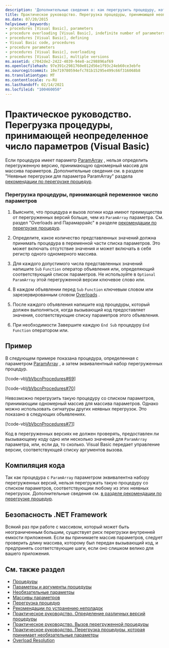 ```yaml
---
description: 'Дополнительные сведения о: как перегрузить процедуру, которая принимает неопределенное число параметров (Visual Basic)'
title: Практическое руководство. Перегрузка процедуры, принимающей неопределенное число параметров
ms.date: 07/20/2015
helpviewer_keywords:
- procedures [Visual Basic], parameters
- procedure overloading [Visual Basic], indefinite number of parameters
- procedures [Visual Basic], defining
- Visual Basic code, procedures
- procedure parameters
- procedures [Visual Basic], overloading
- procedures [Visual Basic], multiple versions
ms.assetid: c7042de2-2422-4039-94e8-ac298896af69
ms.openlocfilehash: 97e391c2981760e012d56e1f93c24eb60ce3ebfe
ms.sourcegitcommit: 10e719780594efc781b15295e499c66f316068b8
ms.translationtype: MT
ms.contentlocale: ru-RU
ms.lasthandoff: 02/14/2021
ms.locfileid: "100460050"
---
```

# <a name="how-to-overload-a-procedure-that-takes-an-indefinite-number-of-parameters-visual-basic"></a>Практическое руководство. Перегрузка процедуры, принимающей неопределенное число параметров (Visual Basic)

Если процедура имеет параметр [ParamArray](../../../language-reference/modifiers/paramarray.md) , нельзя определить перегруженную версию, принимающую одномерный массив для массива параметров. Дополнительные сведения см. в разделе "Неявные перегрузки для параметра ParamArray" раздела [рекомендации по перегрузке процедур](./considerations-in-overloading-procedures.md).  
  
### <a name="to-overload-a-procedure-that-takes-a-variable-number-of-parameters"></a>Перегрузка процедуры, принимающей переменное число параметров  
  
1. Выясните, что процедура и вызов логики кода имеют преимущества от перегруженных версий больше, чем из `ParamArray` параметра. См. раздел "Overloads and Парамаррайс" в разделе [рекомендации по перегрузке процедур](./considerations-in-overloading-procedures.md).  
  
2. Определите, какое количество представленных значений должна принимать процедура в переменной части списка параметров. Это может включать отсутствие значения и может включать в себя регистр одного одномерного массива.  
  
3. Для каждого допустимого числа представленных значений напишите `Sub` `Function` оператор объявления или, определяющий соответствующий список параметров. Не используйте в `Optional` `ParamArray` этой перегруженной версии ключевое слово или.  
  
4. В каждом объявлении перед `Sub` `Function` ключевым словом или зарезервированным словом [Overloads](../../../language-reference/modifiers/overloads.md) .  
  
5. После каждого объявления напишите код процедуры, который должен выполняться, когда вызывающий код предоставляет значения, соответствующие списку параметров этого объявления.  
  
6. При необходимости Завершите каждую `End Sub` процедуру `End Function` оператором или.  
  
## <a name="example"></a>Пример  

 В следующем примере показана процедура, определенная с параметром [ParamArray](../../../language-reference/modifiers/paramarray.md) , а затем эквивалентный набор перегруженных процедур.  
  
 [!code-vb[VbVbcnProcedures#69](~/samples/snippets/visualbasic/VS_Snippets_VBCSharp/VbVbcnProcedures/VB/Class1.vb#69)]  
  
 [!code-vb[VbVbcnProcedures#70](~/samples/snippets/visualbasic/VS_Snippets_VBCSharp/VbVbcnProcedures/VB/Class1.vb#70)]  
  
 Невозможно перегрузить такую процедуру со списком параметров, принимающим одномерный массив для массива параметров. Однако можно использовать сигнатуры других неявных перегрузок. Это показано в следующих объявлениях.  
  
 [!code-vb[VbVbcnProcedures#71](~/samples/snippets/visualbasic/VS_Snippets_VBCSharp/VbVbcnProcedures/VB/Class1.vb#71)]  
  
 Код в перегруженных версиях не должен проверять, предоставлен ли вызывающему коду одно или несколько значений для `ParamArray` параметра, или, если да, то сколько. Visual Basic передает управление версии, соответствующей списку аргументов вызова.  
  
## <a name="compile-the-code"></a>Компиляция кода  

 Так как процедура с `ParamArray` параметром эквивалентна набору перегруженных версий, нельзя перегружать такую процедуру со списком параметров, соответствующим любому из этих неявных перегрузок. Дополнительные сведения см. [в разделе рекомендации по перегрузке процедур](./considerations-in-overloading-procedures.md).  
  
## <a name="net-framework-security"></a>Безопасность .NET Framework  

 Всякий раз при работе с массивом, который может быть неограниченным большим, существует риск перегрузки внутренней емкости приложения. Если вы принимаете массив параметров, следует проверить длину массива, которому был передан вызывающий код, и предпринять соответствующие шаги, если оно слишком велико для вашего приложения.  
  
## <a name="see-also"></a>См. также раздел

- [Процедуры](./index.md)
- [Параметры и аргументы процедуры](./procedure-parameters-and-arguments.md)
- [Необязательные параметры](./optional-parameters.md)
- [Массивы параметров](./parameter-arrays.md)
- [Перегрузка процедур](./procedure-overloading.md)
- [Рекомендации по устранению неполадок](./troubleshooting-procedures.md)
- [Практическое руководство. Определение различных версий процедуры](./how-to-define-multiple-versions-of-a-procedure.md)
- [Практическое руководство. Вызов перегруженной процедуры](./how-to-call-an-overloaded-procedure.md)
- [Практическое руководство. Перегрузка процедуры, которая принимает необязательные параметры](./how-to-overload-a-procedure-that-takes-optional-parameters.md)
- [Overload Resolution](./overload-resolution.md)
